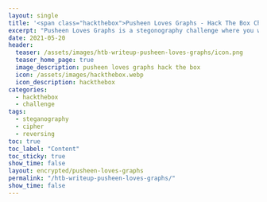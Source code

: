 ```yaml
---
layout: single
title: '<span class="hackthebox">Pusheen Loves Graphs - Hack The Box Challenge</span>'
excerpt: "Pusheen Loves Graphs is a stegonography challenge where you will find a binary that you'll have to inspect"
date: 2021-05-20
header:
  teaser: /assets/images/htb-writeup-pusheen-loves-graphs/icon.png
  teaser_home_page: true
  image_description: pusheen loves graphs hack the box
  icon: /assets/images/hackthebox.webp
  icon_description: hackthebox
categories:
  - hackthebox
  - challenge
tags:  
  - steganography
  - cipher
  - reversing
toc: true
toc_label: "Content"
toc_sticky: true
show_time: false
layout: encrypted/pusheen-loves-graphs
permalink: "/htb-writeup-pusheen-loves-graphs/"
show_time: false
---
```

